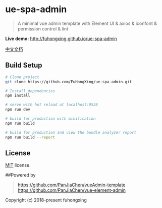 # ue-spa-admin

> A minimal vue admin template with Element UI & axios & iconfont & permission control & lint

**Live demo:** http://fuhongxing.github.io/ue-spa-admin

[中文文档](https://github.com/fuhongxing/ue-spa-admin/blob/master/README-zh.md)

## Build Setup

```bash
# Clone project
git clone https://github.com/FuHongXing/ue-spa-admin.git

# Install dependencies
npm install

# serve with hot reload at localhost:9528
npm run dev

# build for production with minification
npm run build

# build for production and view the bundle analyzer report
npm run build --report
```

## License

[MIT](https://github.com/fuhongxing/ue-spa-admin/blob/master/LICENSE) license.

##Powered by

> https://github.com/PanJiaChen/vueAdmin-template
 > https://github.com/PanJiaChen/vue-element-admin

Copyright (c) 2018-present fuhongxing
